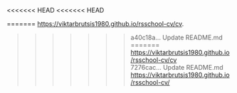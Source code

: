 <<<<<<< HEAD
<<<<<<< HEAD

=======
https://viktarbrutsis1980.github.io/rsschool-cv/cv. 
>>>>>>> a40c18a... Update README.md
=======
https://viktarbrutsis1980.github.io/rsschool-cv/cv  
>>>>>>> 7276cac... Update README.md
https://viktarbrutsis1980.github.io/rsschool-cv/

